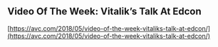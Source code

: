 ## Video Of The Week: Vitalik’s Talk At Edcon
  
  [https://avc.com/2018/05/video-of-the-week-vitaliks-talk-at-edcon/](https://avc.com/2018/05/video-of-the-week-vitaliks-talk-at-edcon/)